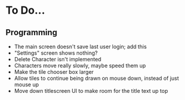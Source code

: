 # To Do...

## Programming
* The main screen doesn't save last user login; add this
* "Settings" screen shows nothing?
* Delete Character isn't implemented
* Characters move really slowly, maybe speed them up
* Make the tile chooser box larger
* Allow tiles to continue being drawn on mouse down, instead of just mouse up
* Move down titlescreen UI to make room for the title text up top
